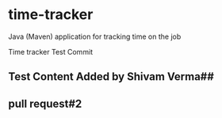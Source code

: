 # time-tracker
Java (Maven) application for tracking time on the job

Time tracker
Test Commit

## Test Content Added by Shivam Verma##

## pull request#2 ##
